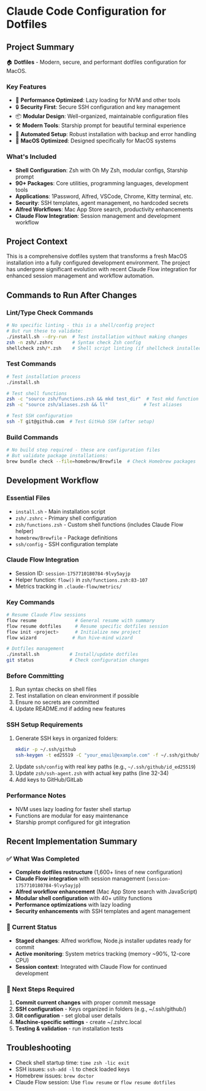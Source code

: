 # Claude Code Configuration for Dotfiles

## Project Summary

🏠 **Dotfiles** - Modern, secure, and performant dotfiles configuration for MacOS.

### Key Features

- 🚀 **Performance Optimized**: Lazy loading for NVM and other tools
- 🔒 **Security First**: Secure SSH configuration and key management
- 📦 **Modular Design**: Well-organized, maintainable configuration files
- 🛠️ **Modern Tools**: Starship prompt for beautiful terminal experience
- 🔄 **Automated Setup**: Robust installation with backup and error handling
- 🍎 **MacOS Optimized**: Designed specifically for MacOS systems

### What's Included

- **Shell Configuration**: Zsh with Oh My Zsh, modular configs, Starship prompt
- **90+ Packages**: Core utilities, programming languages, development tools
- **Applications**: 1Password, Alfred, VSCode, Chrome, Kitty terminal, etc.
- **Security**: SSH templates, agent management, no hardcoded secrets
- **Alfred Workflows**: Mac App Store search, productivity enhancements
- **Claude Flow Integration**: Session management and development workflow

## Project Context

This is a comprehensive dotfiles system that transforms a fresh MacOS installation into a fully configured development environment. The project has undergone significant evolution with recent Claude Flow integration for enhanced session management and workflow automation.

## Commands to Run After Changes

### Lint/Type Check Commands

```bash
# No specific linting - this is a shell/config project
# But run these to validate:
./install.sh --dry-run  # Test installation without making changes
zsh -n zsh/.zshrc       # Syntax check Zsh config
shellcheck zsh/*.zsh    # Shell script linting (if shellcheck installed)
```

### Test Commands

```bash
# Test installation process
./install.sh

# Test shell functions
zsh -c "source zsh/functions.zsh && mkd test_dir"  # Test mkd function
zsh -c "source zsh/aliases.zsh && ll"             # Test aliases

# Test SSH configuration
ssh -T git@github.com  # Test GitHub SSH (after setup)
```

### Build Commands

```bash
# No build step required - these are configuration files
# But validate package installations:
brew bundle check --file=homebrew/Brewfile  # Check Homebrew packages
```

## Development Workflow

### Essential Files

- `install.sh` - Main installation script
- `zsh/.zshrc` - Primary shell configuration
- `zsh/functions.zsh` - Custom shell functions (includes Claude Flow helper)
- `homebrew/Brewfile` - Package definitions
- `ssh/config` - SSH configuration template

### Claude Flow Integration

- Session ID: `session-1757710180784-9lvy5ayjp`
- Helper function: `flow()` in `zsh/functions.zsh:83-107`
- Metrics tracking in `.claude-flow/metrics/`

### Key Commands

```bash
# Resume Claude Flow sessions
flow resume              # General resume with summary
flow resume dotfiles     # Resume specific dotfiles session
flow init <project>      # Initialize new project
flow wizard             # Run hive-mind wizard

# Dotfiles management
./install.sh           # Install/update dotfiles
git status             # Check configuration changes
```

### Before Committing

1. Run syntax checks on shell files
2. Test installation on clean environment if possible
3. Ensure no secrets are committed
4. Update README.md if adding new features

### SSH Setup Requirements

1. Generate SSH keys in organized folders:
   ```bash
   mkdir -p ~/.ssh/github
   ssh-keygen -t ed25519 -C "your_email@example.com" -f ~/.ssh/github/id_ed25519
   ```
2. Update `ssh/config` with real key paths (e.g., `~/.ssh/github/id_ed25519`)
3. Update `zsh/ssh-agent.zsh` with actual key paths (line 32-34)
4. Add keys to GitHub/GitLab

### Performance Notes

- NVM uses lazy loading for faster shell startup
- Functions are modular for easy maintenance
- Starship prompt configured for git integration

## Recent Implementation Summary

### ✅ What Was Completed

- **Complete dotfiles restructure** (1,600+ lines of new configuration)
- **Claude Flow integration** with session management (`session-1757710180784-9lvy5ayjp`)
- **Alfred workflow enhancement** (Mac App Store search with JavaScript)
- **Modular shell configuration** with 40+ utility functions
- **Performance optimizations** with lazy loading
- **Security enhancements** with SSH templates and agent management

### 🚧 Current Status

- **Staged changes**: Alfred workflow, Node.js installer updates ready for commit
- **Active monitoring**: System metrics tracking (memory ~90%, 12-core CPU)
- **Session context**: Integrated with Claude Flow for continued development

### 🎯 Next Steps Required

1. **Commit current changes** with proper commit message
2. **SSH configuration** - Keys organized in folders (e.g., ~/.ssh/github/)
3. **Git configuration** - set global user details
4. **Machine-specific settings** - create ~/.zshrc.local
5. **Testing & validation** - run installation tests

## Troubleshooting

- Check shell startup time: `time zsh -lic exit`
- SSH issues: `ssh-add -l` to check loaded keys
- Homebrew issues: `brew doctor`
- Claude Flow session: Use `flow resume` or `flow resume dotfiles`
